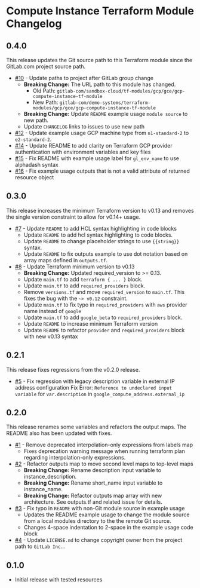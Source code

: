 # Compute Instance Terraform Module Changelog

## 0.4.0

This release updates the Git source path to this Terraform module since the GitLab.com project source path.

* [#10](https://gitlab.com/gitlab-com/demo-systems/terraform-modules/gcp/gce/gcp-compute-instance-tf-module/-/issues/10) - Update paths to project after GitLab group change
  * **Breaking Change:** The URL path to this module has changed.
    * Old Path: `gitlab-com/sandbox-cloud/tf-modules/gcp/gce/gcp-compute-instance-tf-module`
    * New Path: `gitlab-com/demo-systems/terraform-modules/gcp/gce/gcp-compute-instance-tf-module`
  * **Breaking Change:** Update `README` example usage `module source` to new path.
  * Update `CHANGELOG` links to issues to use new path
* [#12](https://gitlab.com/gitlab-com/demo-systems/terraform-modules/gcp/gce/gcp-compute-instance-tf-module/-/issues/12) - Update example usage GCP machine type from `n1-standard-2` to `e2-standard-2`.
* [#14](https://gitlab.com/gitlab-com/demo-systems/terraform-modules/gcp/gce/gcp-compute-instance-tf-module/-/issues/14) - Update README to add clarity on Terraform GCP provider authentication with environment variables and key files
* [#15](https://gitlab.com/gitlab-com/demo-systems/terraform-modules/gcp/gce/gcp-compute-instance-tf-module/-/issues/15) - Fix README with example usage label for `gl_env_name` to use alphadash syntax
* [#16](https://gitlab.com/gitlab-com/demo-systems/terraform-modules/gcp/gce/gcp-compute-instance-tf-module/-/issues/16) - Fix example usage outputs that is not a valid attribute of returned resource object

## 0.3.0

This release increases the minimum Terraform version to v0.13 and removes the single version constraint to allow for v0.14+ usage.

* [#7](https://gitlab.com/gitlab-com/demo-systems/terraform-modules/gcp/gce/gcp-compute-instance-tf-module/-/issues/7) - Update `README` to add HCL syntax highlighting in code blocks
    * Update `README` to add hcl syntax highlighting to code blocks.
    * Update `README` to change placeholder strings to use `{{string}}` syntax.
    * Update `README` to fix outputs example to use dot notation based on array maps defined in `outputs.tf`.
* [#8](https://gitlab.com/gitlab-com/demo-systems/terraform-modules/gcp/gce/gcp-compute-instance-tf-module/-/issues/8) - Update Terraform minimum version to v0.13
    * **Breaking Change:** Updated required_version to >= 0.13.
    * Update `main.tf` to add `terraform { ... }` block.
    * Update `main.tf` to add `required_providers` block.
    * Remove `versions.tf` and move `required_version` to `main.tf`. This fixes the bug with the `~> v0.12` constraint.
    * Update `main.tf` to fix typo in `required_providers` with `aws` provider name instead of `google`
    * Update `main.tf` to add `google_beta` to `required_providers` block.
    * Update `README` to increase minimum Terraform version
    * Update `README` to refactor `provider` and `required_providers` block with new v0.13 syntax

## 0.2.1

This release fixes regressions from the v0.2.0 release.

* [#5](https://gitlab.com/gitlab-com/demo-systems/terraform-modules/gcp/gce/gcp-compute-instance-tf-module/-/issues/5) - Fix regression with legacy description variable in external IP address configuration
    Fix Error: `Reference to undeclared input variable` for `var.description` in `google_compute_address.external_ip`

## 0.2.0

This release renames some variables and refactors the output maps. The README also has been updated with fixes.

* [#1](https://gitlab.com/gitlab-com/demo-systems/terraform-modules/gcp/gce/gcp-compute-instance-tf-module/-/issues/1) - Remove deprecated interpolation-only expressions from labels map
    * Fixes deprecation warning message when running terraform plan regarding interpolation-only expressions.
* [#2](https://gitlab.com/gitlab-com/demo-systems/terraform-modules/gcp/gce/gcp-compute-instance-tf-module/-/issues/2) - Refactor outputs map to move second level maps to top-level maps
    * **Breaking Change:** Rename description input variable to instance_description.
    * **Breaking Change:** Rename short_name input variable to instance_name.
    * **Breaking Change:** Refactor outputs map array with new architecture. See outputs.tf and related issue for details.
* [#3](https://gitlab.com/gitlab-com/demo-systems/terraform-modules/gcp/gce/gcp-compute-instance-tf-module/-/issues/3) - Fix typo in `README` with non-Git module source in example usage
    * Updates the README example usage to change the module source from a local modules directory to the the remote Git source.
    * Changes 4-space indentation to 2-space in the example usage code block
* [#4](https://gitlab.com/gitlab-com/demo-systems/terraform-modules/gcp/gce/gcp-compute-instance-tf-module/-/issues/4) - Update `LICENSE.md` to change copyright owner from the project path to `GitLab Inc.`.

## 0.1.0

* Initial release with tested resources
